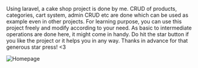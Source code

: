 Using laravel, a cake shop project is done by me. CRUD of products, categories, cart system, admin CRUD etc are done which can be used as example even in other projects. 
For learning purpose, you can use this project freely and modify according to your need. As basic to intermediate operations are done here, it might come in handy. 
Do hit the star button if you like the project or it helps you in any way. Thanks in advance for that generous star press! <3


![Homepage](/images-of-the-Steaming-Pizza-site/theSteamingPizza.PNG)
